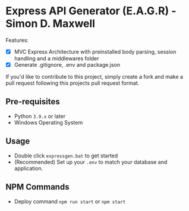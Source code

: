 # Express API Generator (E.A.G.R) - Simon D. Maxwell

Features:

- [x] MVC Express Architecture with preinstalled body parsing, session handling and a middlewares folder
- [x] Generate .gitignore, .env and package.json

If you'd like to contribute to this project, simply create a fork and make a pull request following this projects pull request format.

## Pre-requisites

- Python `3.9.x` or later
- Windows Operating System

## Usage

- Double click `expressgen.bat` to get started
- (Recommended) Set up your `.env` to match your database and application.

## NPM Commands

- Deploy command `npm run start` or `npm start`

